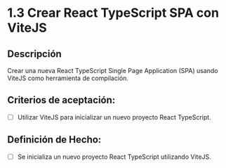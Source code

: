 # 1.3 Crear React TypeScript SPA con ViteJS

## Descripción

Crear una nueva React TypeScript Single Page Application (SPA) usando ViteJS como herramienta de compilación.

## Criterios de aceptación:

- [ ] Utilizar ViteJS para inicializar un nuevo proyecto React TypeScript.

## Definición de Hecho:

- [ ] Se inicializa un nuevo proyecto React TypeScript utilizando ViteJS.